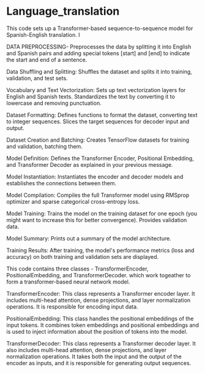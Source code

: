 # Language_translation
  
This code sets up a Transformer-based sequence-to-sequence model for Spanish-English translation. I

DATA PREPROCESSING-
Preprocesses the data by splitting it into English and Spanish pairs and adding special tokens [start] and [end] to indicate the start and end of a sentence.

Data Shuffling and Splitting:
Shuffles the dataset and splits it into training, validation, and test sets.


Vocabulary and Text Vectorization:
Sets up text vectorization layers for English and Spanish texts.
Standardizes the text by converting it to lowercase and removing punctuation.


Dataset Formatting:
Defines functions to format the dataset, converting text to integer sequences.
Slices the target sequences for decoder input and output.


Dataset Creation and Batching:
Creates TensorFlow datasets for training and validation, batching them.


Model Definition:
Defines the Transformer Encoder, Positional Embedding, and Transformer Decoder as explained in your previous message.


Model Instantiation:
Instantiates the encoder and decoder models and establishes the connections between them.


Model Compilation:
Compiles the full Transformer model using RMSprop optimizer and sparse categorical cross-entropy loss.


Model Training:
Trains the model on the training dataset for one epoch (you might want to increase this for better convergence).
Provides validation data.


Model Summary:
Prints out a summary of the model architecture.


Training Results:
After training, the model's performance metrics (loss and accuracy) on both training and validation sets are displayed.



This code contains three classes - TransformerEncoder, PositionalEmbedding, and TransformerDecoder. which work togeather to form a transformer-based neural network model.

TransformerEncoder: This class represents a Transformer encoder layer. It includes multi-head attention, dense projections, and layer normalization operations. It is responsible for encoding input data.

PositionalEmbedding: This class handles the positional embeddings of the input tokens. It combines token embeddings and positional embeddings and is used to inject information about the position of tokens into the model.

TransformerDecoder: This class represents a Transformer decoder layer. It also includes multi-head attention, dense projections, and layer normalization operations. It takes both the input and the output of the encoder as inputs, and it is responsible for generating output sequences.


